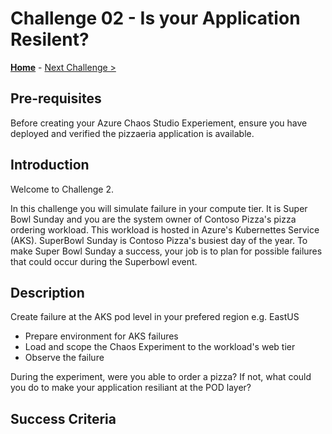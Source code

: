 # Challenge 02 - Is your Application Resilent?

**[Home](../README.md)** - [Next Challenge >](./Challenge-03.md)

## Pre-requisites

Before creating your Azure Chaos Studio Experiement, ensure you have deployed and verified the pizzaeria application is available. 

## Introduction

Welcome to Challenge 2.

In this challenge you will simulate failure in your compute tier. It is Super Bowl Sunday and you are the system owner of Contoso Pizza's pizza ordering
workload. This workload is hosted in Azure's Kubernettes Service (AKS). SuperBowl Sunday is Contoso Pizza's busiest day of the year. 
To make Super Bowl Sunday a success, your job is to plan for possible failures that could occur during the Superbowl event.  
 

## Description

Create failure at the AKS pod level in your prefered region e.g. EastUS

- Prepare environment for AKS failures 
- Load and scope the Chaos Experiment to the workload's web tier
- Observe the failure

During the experiment, were you able to order a pizza? If not, what could you do to make your application resiliant at the POD layer?  


## Success Criteria

- Loaded Chaos Mesh on Cluster
- Verify Pod Chaos restarted the application's AKS pod
- Observe any failure in the pizaa application
- Add Resliancy to your application
- Re-run Chaos Experiment 
- Verify pizza application is avalable during pod restarts

## Tips

verify the the "selector" in the experiment uses namespace of the application

Command to view the private and public IP of the pizza application 

```bash
kubectl get -n contosoappmysql svc

```

Command to view all names spaces running in the AKS cluster

```bash
kubectl get pods --all-namespaces

```

Command to view all names spaces running in the AKS cluster

```bash
kubectl scale deployment -n APPNAME NAMESPACE --replicas=2

```

## Learning Resources  
- [Simulate AKS pod failure with Chaos Studio](https://docs.microsoft.com/en-us/azure/chaos-studio/chaos-studio-tutorial-aks-portal)
- [AKS cheatsheet](https://kubernetes.io/docs/reference/kubectl/cheatsheet/)


